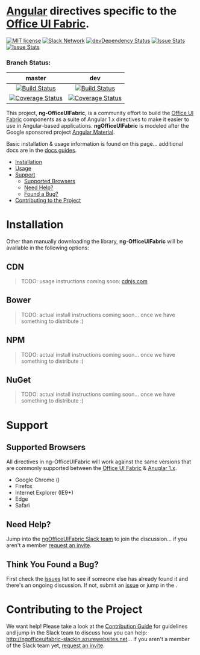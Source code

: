 # [Angular](https://angularjs.org) directives specific to the [Office UI Fabric](https://github.com/OfficeDev/office-ui-fabric).

[![MIT license](https://img.shields.io/npm/l/express.svg)](https://github.com/ngOfficeUIFabric/ng-officeuifabric/blob/master/LICENSE)
[![Slack Network](http://ngofficeuifabric-slackin.azurewebsites.net/badge.svg)](http://ngofficeuifabric-slackin.azurewebsites.net/)
[![devDependency Status](https://david-dm.org/ngOfficeUIFabric/ng-officeuifabric/dev-status.svg)](https://david-dm.org/ngOfficeUIFabric/ng-officeuifabric#info=devDependencies)
[![Issue Stats](http://www.issuestats.com/github/ngOfficeUIFabric/ng-officeuifabric/badge/pr)](http://www.issuestats.com/github/ngOfficeUIFabric/ng-officeuifabric)
[![Issue Stats](http://www.issuestats.com/github/ngOfficeUIFabric/ng-officeuifabric/badge/issue)](http://www.issuestats.com/github/ngOfficeUIFabric/ng-officeuifabric)

### Branch Status:
master | dev
:------: | :---:
[![Build Status](https://travis-ci.org/ngOfficeUIFabric/ng-officeuifabric.svg?branch=master)](https://travis-ci.org/ngOfficeUIFabric/ng-officeuifabric?branch=master) | [![Build Status](https://travis-ci.org/ngOfficeUIFabric/ng-officeuifabric.svg?branch=dev)](https://travis-ci.org/ngOfficeUIFabric/ng-officeuifabric?branch=dev)
[![Coverage Status](https://coveralls.io/repos/ngOfficeUIFabric/ng-officeuifabric/badge.svg?branch=master&service=github)](https://coveralls.io/github/ngOfficeUIFabric/ng-officeuifabric?branch=master) | [![Coverage Status](https://coveralls.io/repos/ngOfficeUIFabric/ng-officeuifabric/badge.svg?branch=dev&service=github)](https://coveralls.io/github/ngOfficeUIFabric/ng-officeuifabric?branch=dev)

This project, **ng-OfficeUIFabric**, is a community effort to build the [Office UI Fabric](http://dev.office.com/fabric) components as a suite of Angular 1.x directives to make it easier to use in Angular-based applications. **ngOfficeUIFabric** is modeled after the Google sponsored project [Angular Material](https://material.angularjs.org).

Basic installation & usage information is found on this page... additional docs are in the [docs guides](https://github.com/ngOfficeUIFabric/ng-officeuifabric/tree/master/docs/guides). 

- [Installation](#installation)
- [Usage](#usage)
- [Support](#support)
  - [Supported Browsers](#supported-browsers)
  - [Need Help?](#need-help)
  - [Found a Bug?](#think-you-found-a-bug)
- [Contributing to the Project](#contributing-to-the-project)

# Installation

Other than manually downloading the library, **ng-OfficeUIFabric** will be available in the following options:

## CDN

> TODO: usage instructions coming soon: [cdnjs.com](https://cdnjs.com)

## Bower

> TODO: actual install instructions coming soon... once we have something to distribute :)

## NPM

> TODO: actual install instructions coming soon... once we have something to distribute :)

## NuGet

> TODO: actual install instructions coming soon... once we have something to distribute :)

# Support

## Supported Browsers

All directives in ng-OfficeUIFabric will work against the same versions that are commonly supported between the [Office UI Fabric](http://dev.office.com/fabric/resources-and-faq) & [Anuglar 1.x](https://docs.angularjs.org/guide/ie).

- Google Chrome ()
- Firefox
- Internet Explorer (IE9+)
- Edge
- Safari

## Need Help?

Jump into the [ngOfficeUIFabric Slack team](http://ngofficeuifabric.slack.com) to join the discussion... if you aren't a member [request an invite](http://ngofficeuifabric-slackin.azurewebsites.net).

## Think You Found a Bug?

First check the [issues](https://github.com/ngOfficeUIFabric/ng-officeuifabric/issues) list to see if someone else has already found it and there's an ongoing discussion. If not, submit an [issue](https://github.com/ngOfficeUIFabric/ng-officeuifabric/issues) or jump in the .

# Contributing to the Project

We want help! Please take a look at the [Contribution Guide](CONTRIBUTING.md) for guidelines and jump in the Slack team to discuss how you can help: http://ngofficeuifabric-slackin.azurewebsites.net... if you aren't a member of the Slack team yet, [request an invite](http://ngofficeuifabric-slackin.azurewebsites.net).